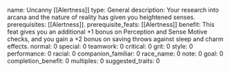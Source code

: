 name: Uncanny [[Alertness]]
type: General
description: Your research into arcana and the nature of reality has given you heightened senses.
prerequisites: [[Alertness]].
prerequisite_feats: [[Alertness]]
benefit: This feat gives you an additional +1 bonus on Perception and Sense Motive checks, and you gain a +2 bonus on saving throws against sleep and charm effects.
normal: 0
special: 0
teamwork: 0
critical: 0
grit: 0
style: 0
performance: 0
racial: 0
companion_familiar: 0
race_name: 0
note: 0
goal: 0
completion_benefit: 0
multiples: 0
suggested_traits: 0
